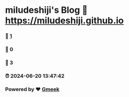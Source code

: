 # miludeshiji's Blog :link: https://miludeshiji.github.io 
### :page_facing_up: [1](https://miludeshiji.github.io/tag.html) 
### :speech_balloon: 0 
### :hibiscus: 3 
### :alarm_clock: 2024-06-20 13:47:42 
### Powered by :heart: [Gmeek](https://github.com/Meekdai/Gmeek)
